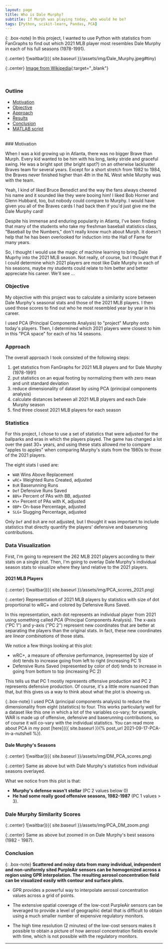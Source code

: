 ```yaml
---
layout: page
title: Who is Dale Murphy?
subtitle: If Murph was playing today, who would he be?
tags: [Python, scikit-learn, Pandas, PCA]
---
```


{: .box-note}
In this project, I wanted to use Python with statistics from FanGraphs to find out which 2021 MLB player most resembles Dale Murphy in each of his full seasons (1978-1991).

{:.center}
![waitbar]({{ site.baseurl }}/assets/img/Dale_Murphy.jpeg#tiny)

{:.center}
[Image from Wikipedia](https://commons.wikimedia.org/wiki/File:Dale_Murphy_1984_Braves_Police_Set_(cropped).jpg){:target="_blank"}

<br>

### Outline
- [Motivation](#motivation)
- [Objective](#objective)
- [Approach](#approach)
- [Results](#results)
- [Conclusion](#conclusion)
- [MATLAB script](#matlab-script)

<br>
### Motivation

When I was a kid growing up in Atlanta, there was no bigger Brave than Murph. Every kid wanted to be him with his long, lanky stride and graceful swing. He was a bright spot (_the_ bright spot?) on an otherwise lackluster Braves team for several years. Except for a short stretch from 1982 to 1984, the Braves never finished higher than _4th_ in the NL West while Murphy was with the team.

Yeah, I kind of liked Bruce Benedict and the way the fans always cheered his name and it sounded like they were booing him!  I liked Bob Horner and Glenn Hubbard, too, but nobody could compare to Murphy. I would have given you all of the Braves cards I had back then if you'd just give me the Dale Murphy card!

Despite his immense and enduring popularity in Atlanta, I've been finding that many of the students who take my freshman baseball statistics class, "Baseball by the Numbers," don't really know much about Murph. It doesn't help that he has been overlooked for induction into the Hall of Fame for many years.

So, I thought I would use the magic of machine learning to bring Dale Muprhy into the 2021 MLB season. Not really, of course, but I thought that if I could determine which 2021 players are most like Dale Murphy in each of his seasons, maybe my students could relate to him better and better appreciate his career. We'll see ...

### Objective

My objective with this project was to calculate a similarity score between Dale Murphy's seasonal stats and those of the 2021 MLB players. I then used those scores to find out who he most resembled year by year in his career.

I used PCA (Principal Components Analysis) to "project" Murphy onto today's players. Then, I determined which 2021 players were closest to him in this "PCA space" for each of his 14 seasons.

### Approach

The overall approach I took consisted of the following steps:

1. get statistics from FanGraphs for 2021 MLB players and for Dale Murphy (1978-1991)
2. put statistics on an equal footing by normalizing them with zero mean and unit standard deviation
3. reduce dimensionality of dataset by using PCA (principal components analysis)
4. calculate distances between all 2021 MLB players and each Dale Murphy season
5. find three closest 2021 MLB players for each season

### Statistics

For this project, I chose to use a set of statistics that were adjusted for the ballparks and eras in which the players played. The game has changed a lot over the past 30+ years, and using these stats allowed me to compare "apples to apples" when comparing Murphy's stats from the 1980s to those of the 2021 players.

The eight stats I used are:

* `WAR`   Wins Above Replacement
* `wRC+`  Weighted Runs Created, adjusted
* `BsR`   Baserunning Runs
* `Def`   Defensive Runs Saved
* `BB%+`  Percent of PAs with BB, adjusted
* `K%+`   Percent of PAs with K, adjusted
* `OBP+`  On-base Percentage, adjusted
* `SLG+`  Slugging Percentage, adjusted

Only `Def` and `BsR` are not adjusted, but I thought it was important to include statistics that directly quantify the players' defensive and baseruning contributions.


### Data Visualization

First, I'm going to represent the 262 MLB 2021 players according to their stats on a single plot. Then, I'm going to overlay Dale Murphy's individual season stats to visualize where they land relative to the 2021 players.

#### 2021 MLB Players

{:.center}
![waitbar]({{ site.baseurl }}/assets/img/PCA_scores_2021.png)

{:.center}
Representation of 2021 MLB players by statistics with size of dot proportional to wRC+ and colored by Defensive Runs Saved.

In this representation, each dot represents an individual player from 2021 using something called _PCA_ (Principal Components Analysis). The x-axis ("PC 1") and y-axis ("PC 2") represent new coordinates that are better at separating the players than the original stats. In fact, these new coordinates are _linear combinations_ of those stats.

We notice a few things looking at this plot:

* wRC+, a measure of offensive performance, (represented by size of dot) tends to increase going from left to right (increasing PC 1)
* Defensive Runs Saved (represented by color of dot) tends to increase in going from bottom to top (increasing PC 2)

This tells us that PC 1 mostly represents offensive production and PC 2 represents defensive production. Of course, it's a little more nuanced than that, but this gives us a way to think about what the plot is showing us.

{:.box-note}
I used PCA (principal components analysis) to reduce the dimensionality from eight (statistics) to four. This works particularly well for a dataset like this one in which a lot of the variables co-vary; for example, WAR is made up of offensive, defensive and baserunning contributions, so of course it will co-vary with the individual statistics. You can read more about PCA in my post [here]({{ site.baseurl }}{% post_url 2021-09-17-PCA-in-a-nutshell %}).

#### Dale Murphy's Seasons

{:.center}
![waitbar]({{ site.baseurl }}/assets/img/DM_PCA_scores.png)

{:.center}
Same as above but with Dale Murphy's statistics from individual seasons overlayed.

What we notice from this plot is that:

* **Murphy's defense wasn't stellar** (PC 2 values below 0)
* **He had some really good offensive seasons, 1982-1987** (PC 1 values > 3).

### Dale Murphy Similarity Scores

{:.center}
![waitbar]({{ site.baseurl }}/assets/img/PCA_DM_zoom.png)

{:.center}
Same as above but zoomed in on Dale Murphy's best seasons (1982 - 1987).


### Conclusion

{: .box-note}
**Scattered and noisy data from many individual, independent and non-uniformly sited PurpleAir sensors can be homogenized across a region using GPR interpolation. The resulting aerosol concentration field can be visualized easily with contour and surface plots.**

- GPR provides a powerful way to interpolate aerosol concentration values across a grid of points.

- The extensive spatial coverage of the low-cost PurpleAir sensors can be leveraged to provide a level of geographic detail that is difficult to obtain using a much smaller number of expensive regulatory monitors.

- The high time resolution (2 minutes) of the low-cost sensors makes it possible to obtain a picture of how aerosol concentration fields evovle with time, which is not possible with the regulatory monitors.

---